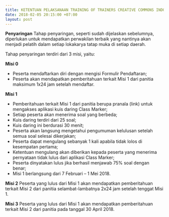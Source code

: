 ```yaml
---
title: KETENTUAN PELAKSANAAN TRAINING OF TRAINERS CREATIVE COMMONS INDONESIA
date: 2018-02-05 20:15:00 +07:00
layout: post
---
```


**Penyaringan**
Tahap penyaringan, seperti sudah dijelaskan sebelumnya, diperlukan untuk mendapatkan perwakilan terbaik yang nantinya akan menjadi pelatih dalam setiap lokakarya tatap muka di setiap daerah. 

Tahap penyaringan terdiri dari 3 misi, yaitu:

**Misi 0**
* Peserta mendaftarkan diri dengan mengisi Formulir Pendaftaran;
* Peserta akan mendapatkan pemberitahuan terkait Misi 1 dari panitia maksimum 1x24 jam setelah  mendaftar.

**Misi 1**
* Pemberitahuan terkait Misi 1 dari panitia berupa pranala (link) untuk mengakses aplikasi kuis daring Class Marker;
* Setiap peserta akan menerima soal yang berbeda;
* Kuis daring terdiri dari 25 soal;
* Kuis daring ini berdurasi 30 menit;
* Peserta akan langsung mengetahui pengumuman kelulusan setelah semua soal selesai dikerjakan;
* Peserta dapat mengulang sebanyak 1 kali apabila tidak lolos di kesempatan pertama;
* Ketentuan mengulang akan diberikan kepada peserta yang menerima pernyataan tidak lulus dari aplikasi Class Marker;
* Peserta dinyatakan lulus jika berhasil menjawab 75% soal dengan benar;
* Misi 1 berlangsung dari 7 Februari – 1 Mei 2018.

**Misi 2**
Peserta yang lulus dari Misi 1 akan mendapatkan pemberitahuan terkait Misi 2 dari panitia selambat-lambatnya 2x24 jam setelah tenggat Misi 1.

**Misi 3**
Peserta yang lulus dari Misi 1 akan mendapatkan pemberitahuan terkait Misi 2 dari panitia pada tanggal 30 April 2018.
